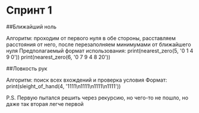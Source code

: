 # Спринт 1

##Ближайший ноль

Алгоритм: проходим от первого нуля в обе стороны, расставляем расстояния от него, после перезаполняем минимумами от ближайшего нуля
Предполагаемый формат использования:
print(nearest_zero(5, '0 1 4 9 0'))
print(nearest_zero(6, '0 7 9 4 8 20'))

##Ловкость рук

Алгоритм: поиск всех вхождений и проверка условия
Формат:
print(sleight_of_hand(4, '1111\n1111\n1111\n1111'))

P.S. Первую пытался решить через рекурсию, но чего-то не пошло, но даже так вторая легче первой